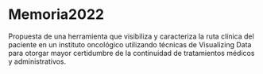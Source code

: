 # Memoria2022
Propuesta de una herramienta que visibiliza y caracteriza la ruta clínica del paciente en un instituto oncológico utilizando técnicas de Visualizing Data para otorgar mayor certidumbre de la continuidad de tratamientos médicos y administrativos.
